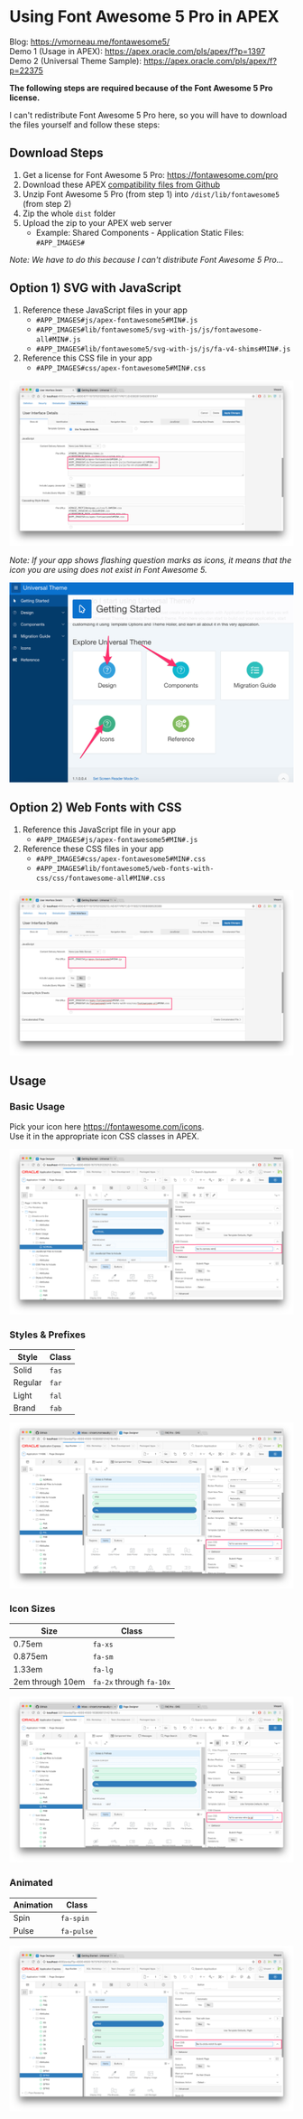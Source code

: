 # Using Font Awesome 5 Pro in APEX

Blog: https://vmorneau.me/fontawesome5/  
Demo 1 (Usage in APEX): https://apex.oracle.com/pls/apex/f?p=1397  
Demo 2 (Universal Theme Sample): https://apex.oracle.com/pls/apex/f?p=22375  

**The following steps are required because of the Font Awesome 5 Pro license.**

I can't redistribute Font Awesome 5 Pro here, so you will have to download the files yourself and follow these steps:

## Download Steps
1. Get a license for Font Awesome 5 Pro: https://fontawesome.com/pro
3. Download these APEX [compatibility files from Github](https://github.com/vincentmorneau/apex-fontawesome5/tree/master/dist)
3. Unzip Font Awesome 5 Pro (from step 1) into `/dist/lib/fontawesome5` (from step 2)
4. Zip the whole `dist` folder
5. Upload the zip to your APEX web server
	- Example: Shared Components - Application Static Files: `#APP_IMAGES#`

*Note: We have to do this because I can't distribute Font Awesome 5 Pro...*

## Option 1) SVG with JavaScript
1. Reference these JavaScript files in your app
	- `#APP_IMAGES#js/apex-fontawesome5#MIN#.js`
	- `#APP_IMAGES#lib/fontawesome5/svg-with-js/js/fontawesome-all#MIN#.js`
	- `#APP_IMAGES#lib/fontawesome5/svg-with-js/js/fa-v4-shims#MIN#.js`
2. Reference this CSS file in your app
	- `#APP_IMAGES#css/apex-fontawesome5#MIN#.css`
	
![](/doc/file-references-svg.png)
	
*Note: If your app shows flashing question marks as icons, it means that the icon you are using does not exist in Font Awesome 5.*

![](/doc/broken-icons.png)

## Option 2) Web Fonts with CSS
1. Reference this JavaScript file in your app
	- `#APP_IMAGES#js/apex-fontawesome5#MIN#.js`
2. Reference these CSS files in your app
	- `#APP_IMAGES#css/apex-fontawesome5#MIN#.css`
	- `#APP_IMAGES#lib/fontawesome5/web-fonts-with-css/css/fontawesome-all#MIN#.css`
	
![](/doc/file-references-css.png)

## Usage

### Basic Usage
Pick your icon here https://fontawesome.com/icons.  
Use it in the appropriate icon CSS classes in APEX.

![](/doc/icon-css-classes-basic.png)

### Styles & Prefixes
Style | Class
--- | ---
Solid | `fas`
Regular | `far`
Light | `fal`
Brand | `fab`

![](/doc/icon-css-classes-style.png)

### Icon Sizes
Size | Class
--- | ---
0.75em | `fa-xs`
0.875em | `fa-sm`
1.33em | `fa-lg`
2em through 10em | `fa-2x` through `fa-10x`

![](/doc/icon-css-classes-size.png)

### Animated
Animation | Class
--- | ---
Spin | `fa-spin`
Pulse | `fa-pulse`

![](/doc/icon-css-classes-spin.png)